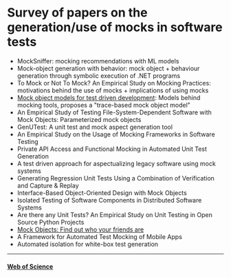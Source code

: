 # Survey of papers on the generation/use of mocks in software tests

- MockSniffer: mocking recommendations with ML models
- Mock-object generation with behavior: mock object + behaviour generation through symbolic execution of .NET programs
- To Mock or Not To Mock? An Empirical Study on Mocking Practices: motivations behind the use of mocks + implications of using mocks
- [Mock object models for test driven development](https://ieeexplore.ieee.org/stamp/stamp.jsp?arnumber=1691384): Models behind mocking tools, proposes a "trace-based mock object model"
- An Empirical Study of Testing File-System-Dependent Software with Mock Objects: Parameterized mock objects
- GenUTest: A unit test and mock aspect generation tool
- An Empirical Study on the Usage of Mocking Frameworks in Software Testing
- Private API Access and Functional Mocking in Automated Unit Test Generation
- A test driven approach for aspectualizing legacy software using mock systems
- Generating Regression Unit Tests Using a Combination of Verification and Capture & Replay
- Interface-Based Object-Oriented Design with Mock Objects
- Isolated Testing of Software Components in Distributed Software Systems
- Are there any Unit Tests? An Empirical Study on Unit Testing in Open Source Python Projects
- [Mock Objects: Find out who your friends are](https://ieeexplore.ieee.org/document/4163033)
- A Framework for Automated Test Mocking of Mobile Apps
- Automated isolation for white-box test generation 

---

#### [Web of Science](https://www.webofscience.com/wos/woscc/summary/fc6fc486-afab-4186-84d5-c31bd5c41151-259635b6/relevance/1)
